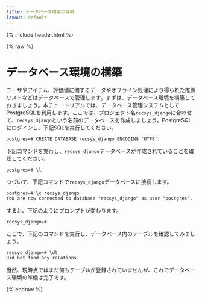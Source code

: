 ```yaml
---
title: データベース環境の構築
layout: default
---
```


{% include header.html %}

{% raw %}

# データベース環境の構築

ユーザやアイテム、評価値に関するデータやオフライン処理により得られた推薦リストなどはデータベースで管理します。まずは、データベース環境を構築しておきましょう。本チュートリアルでは、データベース管理システムとしてPostgreSQLを利用します。ここでは、プロジェクト名`recsys_django`に合わせて、`recsys_django`という名前のデータベースを作成しましょう。PostgreSQLにログインし、下記SQLを実行してください。

```pgsql
postgres=# CREATE DATABASE recsys_django ENCODING 'UTF8';
```

下記コマンドを実行し、`recsys_django`データベースが作成されていることを確認してください。

```pgsql
postgres=# \l
```

つづいて、下記コマンドで`recsys_django`データベースに接続します。

```pgsql
postgres=# \c recsys_django
You are now connected to database "recsys_django" as user "postgres".
```

すると、下記のようにプロンプトが変わります。

```pgsql
recsys_django=#
```

ここで、下記のコマンドを実行し、データベース内のテーブルを確認してみましょう。

```pgsql
recsys_django=# \dt
Did not find any relations.
```

当然、現時点ではまだ何もテーブルが登録されていませんが、これでデータベース環境の準備は完了です。

{% endraw %}

